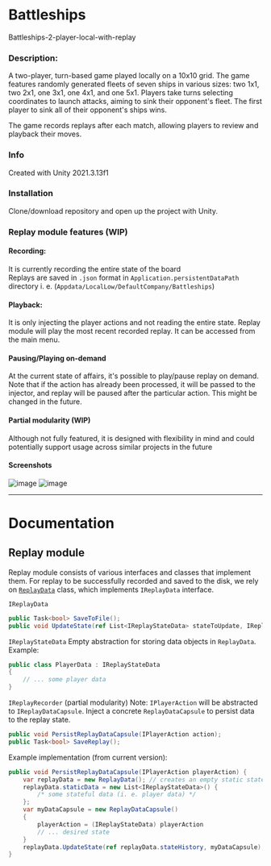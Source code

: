 # Battleships
Battleships-2-player-local-with-replay  

### Description:
A two-player, turn-based game played locally on a 10x10 grid. The game features randomly generated fleets of seven ships in various sizes: two 1x1, two 2x1, one 3x1, one 4x1, and one 5x1. Players take turns selecting coordinates to launch attacks, aiming to sink their opponent's fleet. The first player to sink all of their opponent's ships wins.

The game records replays after each match, allowing players to review and playback their moves.
### Info
Created with Unity 2021.3.13f1

### Installation
Clone/download repository and open up the project with Unity.

### Replay module features (WIP)
#### Recording:  
It is currently recording the entire state of the board  
Replays are saved in `.json` format in `Application.persistentDataPath` directory
i. e. (`Appdata/LocalLow/DefaultCompany/Battleships`)

#### Playback:  
It is only injecting the player actions and not reading the entire state.
Replay module will play the most recent recorded replay. It can be accessed from the main menu.

#### Pausing/Playing on-demand
At the current state of affairs, it's possible to play/pause replay on demand. Note that if the action has already been processed, it will be passed to the injector, and replay will be paused after the particular action. This might be changed in the future.

#### Partial modularity (WIP)
Although not fully featured, it is designed with flexibility in mind and could potentially support usage across similar projects in the future

#### Screenshots
![image](https://github.com/pzoghbi/battleships/assets/10575726/807c0786-e882-4452-8a0e-dbef17a3b178)
![image](https://github.com/pzoghbi/battleships/assets/10575726/ebad391b-259e-4de4-b304-72617381e666)

---
# Documentation
## Replay module
Replay module consists of various interfaces and classes that implement them. For replay to be successfully recorded and saved to the disk, we rely on [`ReplayData`](https://github.com/pzoghbi/battleships/blob/main/Assets/Scripts/Replay%20Module/ReplayData.cs) class, which implements `IReplayData` interface.

`IReplayData`
```csharp
public Task<bool> SaveToFile();
public void UpdateState(ref List<IReplayStateData> stateToUpdate, IReplayStateData stateData);
```

`IReplayStateData` Empty abstraction for storing data objects in `ReplayData`.  
Example: 
```csharp
public class PlayerData : IReplayStateData
{
    // ... some player data
}
```

`IReplayRecorder` (partial modularity) Note: `IPlayerAction` will be abstracted to `IReplayDataCapsule`. Inject a concrete `ReplayDataCapsule` to persist data to the replay state.
```csharp
public void PersistReplayDataCapsule(IPlayerAction action);
public Task<bool> SaveReplay();
```
Example implementation (from current version):
```csharp
public void PersistReplayDataCapsule(IPlayerAction playerAction) {
    var replayData = new ReplayData(); // creates an empty static state
    replayData.staticData = new List<IReplayStateData>() { 
        /* some stateful data (i. e. player data) */ 
    }; 
    var myDataCapsule = new ReplayDataCapsule() 
    {
        playerAction = (IReplayStateData) playerAction
        // ... desired state
    }
    replayData.UpdateState(ref replayData.stateHistory, myDataCapsule); // push state
}
```
